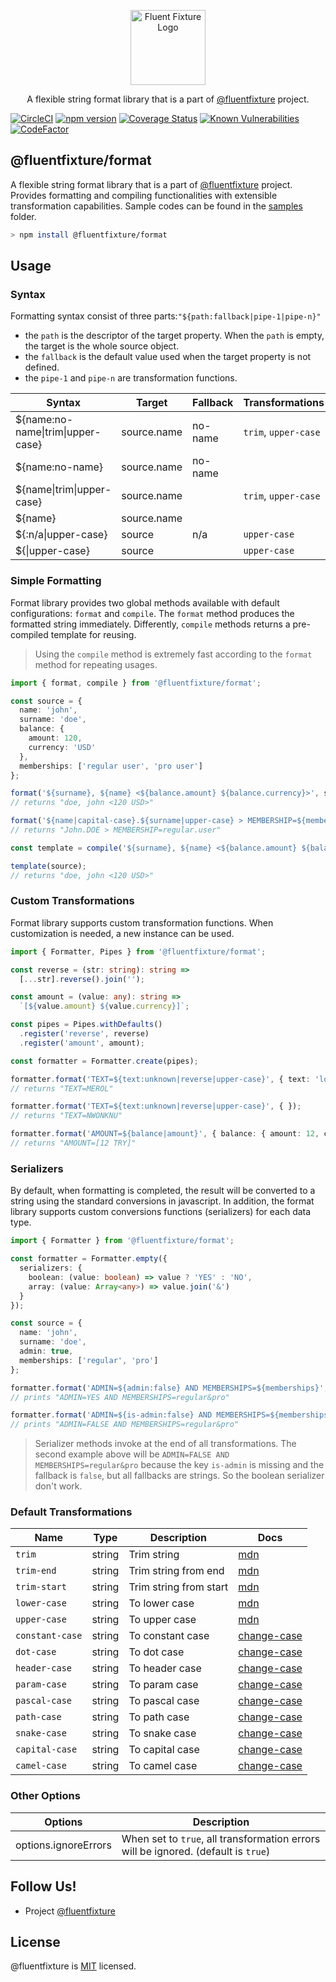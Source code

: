 <p align="center">
  <a href="https://github.com/fluentfixture" target="blank"><img src="https://i.imgur.com/qLGGhTh.jpg" width="120" alt="Fluent Fixture Logo" /></a>
</p>

<p align="center">A flexible string format library that is a part of <a href="https://github.com/fluentfixture">@fluentfixture</a> project.</p>

[![CircleCI](https://circleci.com/gh/fluentfixture/fluentfixture/tree/main.svg?style=svg)](https://circleci.com/gh/fluentfixture/fluentfixture/tree/main)
[![npm version](https://badge.fury.io/js/@fluentfixture%2Fformat.svg)](https://badge.fury.io/js/@fluentfixture%2Fformat)
[![Coverage Status](https://coveralls.io/repos/github/fluentfixture/fluentfixture/badge.svg?branch=main)](https://coveralls.io/github/fluentfixture/fluentfixture?branch=main)
[![Known Vulnerabilities](https://snyk.io/test/github/fluentfixture/fluentfixture/badge.svg)](https://snyk.io/test/github/fluentfixture/fluentfixture)
[![CodeFactor](https://www.codefactor.io/repository/github/fluentfixture/fluentfixture/badge)](https://www.codefactor.io/repository/github/fluentfixture/fluentfixture)

## @fluentfixture/format

A flexible string format library that is a part of [@fluentfixture](https://github.com/fluentfixture) project. Provides 
formatting and compiling functionalities with extensible transformation capabilities. Sample codes can be found in the [samples](https://github.com/fluentfixture/fluentfixture/tree/main/sample/format) folder.

```bash
> npm install @fluentfixture/format
```

## Usage

### Syntax

Formatting syntax consist of three parts:`"${path:fallback|pipe-1|pipe-n}"`
- the `path` is the descriptor of the target property. When the `path` is empty, the target is the whole source object.
- the `fallback` is the default value used when the target property is not defined.
- the `pipe-1` and `pipe-n` are transformation functions.

| Syntax                                    | Target      | Fallback    | Transformations      |
|-------------------------------------------|-------------|-------------|----------------------|
| ${name:no-name&#124;trim&#124;upper-case} | source.name | no-name     | `trim`, `upper-case` |
| ${name:no-name}                           | source.name | no-name     |                      |
| ${name&#124;trim&#124;upper-case}         | source.name |             | `trim`, `upper-case` |
| ${name}                                   | source.name |             |                      |
| ${:n/a&#124;upper-case}                   | source      | n/a         | `upper-case`         |
| ${&#124;upper-case}                       | source      |             | `upper-case`         |

### Simple Formatting

Format library provides two global methods available with default configurations: `format` and `compile`. The `format` method produces 
the formatted string immediately. Differently, `compile` methods returns a pre-compiled template for reusing.

> Using the `compile` method is extremely fast according to the `format` method for repeating usages.

```typescript
import { format, compile } from '@fluentfixture/format';

const source = {
  name: 'john',
  surname: 'doe',
  balance: {
    amount: 120,
    currency: 'USD'
  },
  memberships: ['regular user', 'pro user']
};

format('${surname}, ${name} <${balance.amount} ${balance.currency}>', source);
// returns "doe, john <120 USD>"

format('${name|capital-case}.${surname|upper-case} > MEMBERSHIP=${memberships.0|dot-case}', source);
// returns "John.DOE > MEMBERSHIP=regular.user"

const template = compile('${surname}, ${name} <${balance.amount} ${balance.currency}>');

template(source);
// returns "doe, john <120 USD>"
```

### Custom Transformations

Format library supports custom transformation functions. When customization is needed, a new instance can be used.

```typescript
import { Formatter, Pipes } from '@fluentfixture/format';

const reverse = (str: string): string =>
  [...str].reverse().join('');

const amount = (value: any): string => 
  `[${value.amount} ${value.currency}]`;

const pipes = Pipes.withDefaults()
  .register('reverse', reverse)
  .register('amount', amount);

const formatter = Formatter.create(pipes);

formatter.format('TEXT=${text:unknown|reverse|upper-case}', { text: 'lorem' });
// returns "TEXT=MEROL"

formatter.format('TEXT=${text:unknown|reverse|upper-case}', { });
// returns "TEXT=NWONKNU"

formatter.format('AMOUNT=${balance|amount}', { balance: { amount: 12, currency: 'TRY' }});
// returns "AMOUNT=[12 TRY]"
```

### Serializers

By default, when formatting is completed, the result will be converted to a string using the standard conversions in javascript. In addition, the format library supports custom conversions functions (serializers) for each data type.

```typescript
import { Formatter } from '@fluentfixture/format';

const formatter = Formatter.empty({
  serializers: {
    boolean: (value: boolean) => value ? 'YES' : 'NO',
    array: (value: Array<any>) => value.join('&')
  }
});

const source = {
  name: 'john',
  surname: 'doe',
  admin: true,
  memberships: ['regular', 'pro']
};

formatter.format('ADMIN=${admin:false} AND MEMBERSHIPS=${memberships}', source);
// prints "ADMIN=YES AND MEMBERSHIPS=regular&pro"

formatter.format('ADMIN=${is-admin:false} AND MEMBERSHIPS=${memberships}', source);
// prints "ADMIN=FALSE AND MEMBERSHIPS=regular&pro"
```

> Serializer methods invoke at the end of all transformations. The second example above will be 
> `ADMIN=FALSE AND MEMBERSHIPS=regular&pro` because the key `is-admin` is missing and the fallback is `false`, 
> but all fallbacks are strings. So the boolean serializer don't work.

### Default Transformations

| Name            | Type   | Description            | Docs                       |
|-----------------|--------|------------------------|----------------------------|
| `trim`          | string | Trim string            | [mdn][mdn-string]          |
| `trim-end`      | string | Trim string from end   | [mdn][mdn-string]          |
| `trim-start`    | string | Trim string from start | [mdn][mdn-string]          |
| `lower-case`    | string | To lower case          | [mdn][mdn-string]          |
| `upper-case`    | string | To upper case          | [mdn][mdn-string]          |
| `constant-case` | string | To constant case       | [change-case][change-case] |
| `dot-case`      | string | To dot case            | [change-case][change-case] |
| `header-case`   | string | To header case         | [change-case][change-case] |
| `param-case`    | string | To param case          | [change-case][change-case] |
| `pascal-case`   | string | To pascal case         | [change-case][change-case] |
| `path-case`     | string | To path case           | [change-case][change-case] |
| `snake-case`    | string | To snake case          | [change-case][change-case] |
| `capital-case`  | string | To capital case        | [change-case][change-case] |
| `camel-case`    | string | To camel case          | [change-case][change-case] |

### Other Options

| Options              | Description                                                                        |
|----------------------|------------------------------------------------------------------------------------|
| options.ignoreErrors | When set to `true`, all transformation errors will be ignored. (default is `true`) |

## Follow Us!

- Project [@fluentfixture](https://github.com/fluentfixture)

## License

@fluentfixture is [MIT](https://github.com/fluentfixture/fluentfixture/blob/main/LICENSE) licensed.

[change-case]: https://www.npmjs.com/package/change-case
[mdn-string]: https://developer.mozilla.org/en-US/docs/Web/JavaScript/Reference/Global_Objects/String
